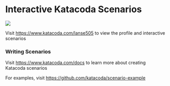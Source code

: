 # Interactive Katacoda Scenarios

[![](http://shields.katacoda.com/katacoda/lanse505/count.svg)](https://www.katacoda.com/lanse505 "Get your profile on Katacoda.com")

Visit https://www.katacoda.com/lanse505 to view the profile and interactive scenarios

### Writing Scenarios
Visit https://www.katacoda.com/docs to learn more about creating Katacoda scenarios

For examples, visit https://github.com/katacoda/scenario-example

